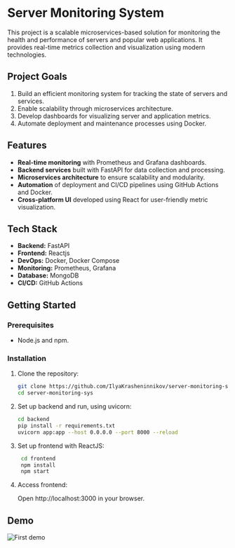 # Server Monitoring System  

This project is a scalable microservices-based solution for monitoring the health and performance of servers and popular web applications. It provides real-time metrics collection and visualization using modern technologies.  

## Project Goals  
1. Build an efficient monitoring system for tracking the state of servers and services.  
2. Enable scalability through microservices architecture.  
3. Develop dashboards for visualizing server and application metrics.  
4. Automate deployment and maintenance processes using Docker.  

## Features  
- **Real-time monitoring** with Prometheus and Grafana dashboards.  
- **Backend services** built with FastAPI for data collection and processing.  
- **Microservices architecture** to ensure scalability and modularity.  
- **Automation** of deployment and CI/CD pipelines using GitHub Actions and Docker.  
- **Cross-platform UI** developed using React for user-friendly metric visualization.  

## Tech Stack  
- **Backend:** FastAPI  
- **Frontend:** Reactjs
- **DevOps:** Docker, Docker Compose  
- **Monitoring:** Prometheus, Grafana  
- **Database:** MongoDB  
- **CI/CD:** GitHub Actions  

## Getting Started  

### Prerequisites  
- Node.js and npm.  

### Installation  
1. Clone the repository:

   ```bash  
   git clone https://github.com/IlyaKrasheninnikov/server-monitoring-sys.git  
   cd server-monitoring-sys
   ```
   
2. Set up backend and run, using uvicorn:
  
    ```bash
    cd backend
    pip install -r requirements.txt
    uvicorn app:app --host 0.0.0.0 --port 8000 --reload
    ```

3. Set up frontend with ReactJS:

   ```bash
    cd frontend
    npm install
    npm start
    ```

4. Access frontend:

   Open http://localhost:3000 in your browser.

## Demo

![First demo](https://github.com/user-attachments/assets/2ae2774b-d91c-4a1e-a496-daa47c24d17c)
